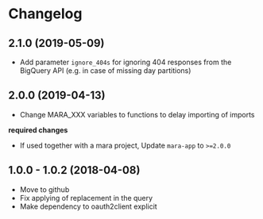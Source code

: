 # Changelog

## 2.1.0 (2019-05-09)

- Add parameter `ignore_404s` for ignoring 404 responses from the BigQuery API (e.g. in case of missing day partitions)


## 2.0.0 (2019-04-13)

- Change MARA_XXX variables to functions to delay importing of imports

**required changes** 

- If used together with a mara project, Update `mara-app` to `>=2.0.0`



## 1.0.0 - 1.0.2 (2018-04-08)

- Move to github  
- Fix applying of replacement in the query
- Make dependency to oauth2client explicit 
